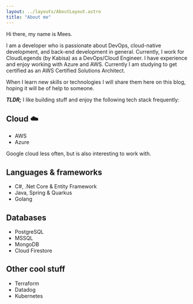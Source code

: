 ```yaml
---
layout: ../layouts/AboutLayout.astro
title: "About me"
---
```

Hi there, my name is Mees.

I am a developer who is passionate about DevOps, cloud-native development, and back-end development in general. Currently, I work for CloudLegends (by Kabisa) as a DevOps/Cloud Engineer. I have experience and enjoy working with Azure and AWS. Currently I am studying to get certified as an AWS Certified Solutions Architect.

When I learn new skills or technologies I will share them here on this blog, hoping it will be of help to someone.

***TLDR;***
I like building stuff and enjoy the following tech stack frequently:
## Cloud ☁️
- AWS
- Azure

 Google cloud less often, but is also interesting to work with.

 ## Languages & frameworks
 - C#, .Net Core & Entity Framework
 - Java, Spring & Quarkus
 - Golang


 ## Databases
 - PostgreSQL
 - MSSQL
 - MongoDB
 - Cloud Firestore

 ## Other cool stuff
 - Terraform
 - Datadog
 - Kubernetes


